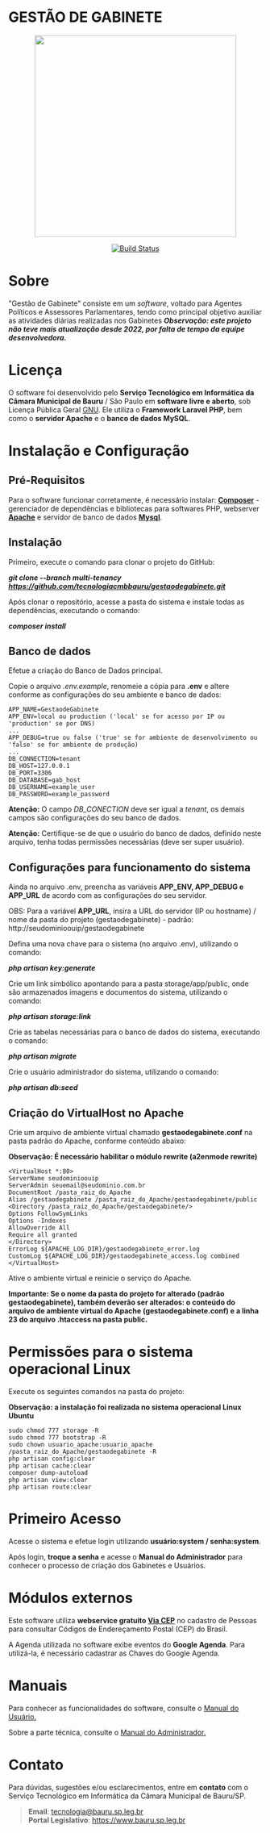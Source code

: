 # GESTÃO DE GABINETE

<p align="center"><img src="https://github.com/tecnologiacmbbauru/gestaodegabinete/blob/main/public/utils/gab-git.png" width="400"></p>

<p align="center">
    <a href="https://travis-ci.org/laravel/framework"><img src="https://travis-ci.org/laravel/framework.svg" alt="Build Status"></a>
</p>

# Sobre

"Gestão de Gabinete" consiste em um <i>software</i>, voltado para Agentes Políticos e Assessores Parlamentares, tendo como principal objetivo auxiliar as atividades diárias realizadas nos Gabinetes 
**_Observação: este projeto não teve mais atualização desde 2022, por falta de tempo da equipe desenvolvedora._**

# Licença
O software foi desenvolvido pelo **Serviço Tecnológico em Informática da Câmara Municipal de Bauru** / São Paulo em **software livre e aberto**, sob Licença Pública Geral [GNU](http://www.gnu.org/licenses/).
Ele utiliza o **Framework Laravel PHP**, bem como o **servidor Apache** e o **banco de dados MySQL**.

# Instalação e Configuração

## Pré-Requisitos 
Para o software funcionar corretamente, é necessário instalar: **[Composer](https://getcomposer.org/)** - gerenciador de dependências e bibliotecas para softwares PHP, webserver **[Apache](https://www.apache.org/)** e servidor de banco de dados **[Mysql](https://www.mysql.com/)**. 

## Instalação
Primeiro, execute o comando para clonar o projeto do GitHub:

**_git clone --branch multi-tenancy https://github.com/tecnologiacmbbauru/gestaodegabinete.git_**

Após clonar o repositório, acesse a pasta do sistema e instale todas as dependências, executando o comando:

**_composer install_**

## Banco de dados
Efetue a criação do Banco de Dados principal.

Copie o arquivo _.env.example_, renomeie a cópia para **.env** e altere conforme as configurações do seu ambiente e banco de dados:

```
APP_NAME=GestaodeGabinete
APP_ENV=local ou production ('local' se for acesso por IP ou 'production' se por DNS)
...
APP_DEBUG=true ou false ('true' se for ambiente de desenvolvimento ou 'false' se for ambiente de produção)
...
DB_CONNECTION=tenant
DB_HOST=127.0.0.1
DB_PORT=3306
DB_DATABASE=gab_host
DB_USERNAME=example_user
DB_PASSWORD=example_password
```

**Atenção:** O campo _DB_CONECTION_ deve ser igual a _tenant_, os demais campos são configurações do seu banco de dados.

**Atenção:** Certifique-se de que o usuário do banco de dados, definido neste arquivo, tenha todas permissões necessárias (deve ser super usuário).


## Configurações para funcionamento do sistema

Ainda no arquivo .env, preencha as variáveis **APP_ENV, APP_DEBUG e APP_URL** de acordo com as configurações do seu servidor.

OBS: Para a variável **APP_URL**, insira a URL do servidor (IP ou hostname) / nome da pasta do projeto (gestaodegabinete) - padrão: http://seudominioouip/gestaodegabinete

 Defina uma nova chave para o sistema (no arquivo .env), utilizando o comando:

 **_php artisan key:generate_**

Crie um link simbólico apontando para a pasta storage/app/public, onde são armazenados imagens e documentos do sistema, utilizando o comando:

**_php artisan storage:link_**

Crie as tabelas necessárias para o banco de dados do sistema, executando o comando:

**_php artisan migrate_**

Crie o usuário administrador do sistema, utilizando o comando:

**_php artisan db:seed_**


## Criação do VirtualHost no Apache
Crie um arquivo de ambiente virtual chamado **gestaodegabinete.conf** na pasta padrão do Apache, conforme conteúdo abaixo:

**Observação: É necessário habilitar o módulo rewrite (a2enmode rewrite)**

```
<VirtualHost *:80>
ServerName seudominioouip
ServerAdmin seuemail@seudominio.com.br
DocumentRoot /pasta_raiz_do_Apache
Alias /gestaodegabinete /pasta_raiz_do_Apache/gestaodegabinete/public
<Directory /pasta_raiz_do_Apache/gestaodegabinete/>
Options FollowSymLinks
Options -Indexes
AllowOverride All
Require all granted
</Directory>
ErrorLog ${APACHE_LOG_DIR}/gestaodegabinete_error.log
CustomLog ${APACHE_LOG_DIR}/gestaodegabinete_access.log combined
</VirtualHost>
```

Ative o ambiente virtual e reinicie o serviço do Apache.

**Importante: Se o nome da pasta do projeto for alterado (padrão gestaodegabinete), também deverão ser alterados: o conteúdo do arquivo de ambiente virtual do Apache (gestaodegabinete.conf) e a linha 23 do arquivo .htaccess na pasta public.**

# Permissões para o sistema operacional Linux
Execute os seguintes comandos na pasta do projeto:

**Observação: a instalação foi realizada no sistema operacional Linux Ubuntu**

```
sudo chmod 777 storage -R   
sudo chmod 777 bootstrap -R
sudo chown usuario_apache:usuario_apache /pasta_raiz_do_Apache/gestaodegabinete -R
php artisan config:clear
php artisan cache:clear
composer dump-autoload
php artisan view:clear
php artisan route:clear
```

# Primeiro Acesso 
Acesse o sistema e efetue login utilizando **usuário:system / senha:system**. 

Após login, **troque a senha** e acesse o **Manual do Administrador** para conhecer o processo de criação dos Gabinetes e Usuários.


# Módulos externos
Este software utiliza **webservice gratuito <a href="https://viacep.com.br/">Via CEP</a>** no cadastro de Pessoas para consultar Códigos de Endereçamento Postal (CEP) do Brasil.

A Agenda utilizada no software exibe eventos do **Google Agenda**. Para utilizá-la, é necessário cadastrar as Chaves do Google Agenda.


# Manuais
Para conhecer as funcionalidades do software, consulte o [Manual do Usuário.](https://github.com/tecnologiacmbbauru/gestaodegabinete/blob/multi-tenancy/public/utils/Manual_do_Usuario.pdf)

Sobre a parte técnica, consulte o [Manual do Administrador.](https://github.com/tecnologiacmbbauru/gestaodegabinete/blob/multi-tenancy/public/utils/Manual_do_Administrador.pdf)


# Contato
Para dúvidas, sugestões e/ou esclarecimentos, entre em **contato** com o Serviço Tecnológico em Informática da Câmara Municipal de Bauru/SP.


>**Email**: tecnologia@bauru.sp.leg.br  
>**Portal Legislativo**: https://www.bauru.sp.leg.br

